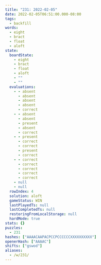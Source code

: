 ```yaml
---
title: "231: 2022-02-05"
date: 2022-02-05T06:51:00.000-08:00
tags:
  - backfill
words:
  - eight
  - bract
  - float
  - aloft
state:
  boardState:
    - eight
    - bract
    - float
    - aloft
    - ""
    - ""
  evaluations:
    - - absent
      - absent
      - absent
      - absent
      - correct
    - - absent
      - absent
      - present
      - absent
      - correct
    - - present
      - correct
      - correct
      - present
      - correct
    - - correct
      - correct
      - correct
      - correct
      - correct
    - null
    - null
  rowIndex: 4
  solution: aloft
  gameStatus: WIN
  lastPlayedTs: null
  lastCompletedTs: null
  restoringFromLocalStorage: null
  hardMode: true
stats: {}
puzzles:
  - 231
hashes: ["AAAACAAPACPCCPCCCCCCXXXXXXXXXX"]
openerHash: ["AAAAC"]
shifts: ["gswod"]
aliases:
  - /w/231/
---
```

<!-- more -->
